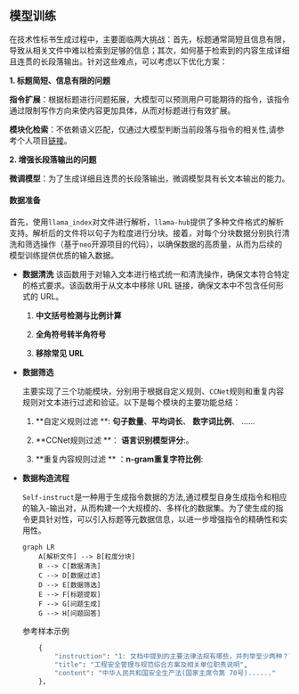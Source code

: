 ## 模型训练

在技术性标书生成过程中，主要面临两大挑战：首先，标题通常简短且信息有限，导致从相关文件中难以检索到足够的信息；其次，如何基于检索到的内容生成详细且连贯的长段落输出。针对这些难点，可以考虑以下优化方案：

**1. 标题简短、信息有限的问题**

​		**指令扩展**：根据标题进行问题拓展，大模型可以预测用户可能期待的指令，该指令通过限制写作方向来使内容更加具体，从而对标题进行有效扩展。

​		**模块化检索**：不依赖语义匹配，仅通过大模型判断当前段落与指令的相关性,请参考个人项目[链接]()。

**2. 增强长段落输出的问题**

​       **微调模型**：为了生成详细且连贯的长段落输出，微调模型具有长文本输出的能力。

#### **数据准备**

首先，使用`llama_index`对文件进行解析，`llama-hub`提供了多种文件格式的解析支持。解析后的文件将以句子为粒度进行分块。接着，对每个分块数据分别执行清洗和筛选操作（基于`neo`开源项目的代码），以确保数据的高质量，从而为后续的模型训练提供优质的输入数据。

+ **数据清洗**
  该函数用于对输入文本进行格式统一和清洗操作，确保文本符合特定的格式要求。该函数用于从文本中移除 URL 链接，确保文本中不包含任何形式的 URL。

  1. **中文括号检测与比例计算**
  2. **全角符号转半角符号**

  3. **移除常见 URL**

+ **数据筛选**

  主要实现了三个功能模块，分别用于根据自定义规则、`CCNet`规则和重复内容规则对文本进行过滤和验证。以下是每个模块的主要功能总结：

  1. **自定义规则过滤 **:    **句子数量**、**平均词长**、 **数字词比例**、 ......

  2. **CCNet规则过滤 **： **语言识别模型评分**:。

  3. **重复内容规则过滤 ** ：**n-gram重复字符比例**: 

+ **数据构造流程**

  `Self-instruct`是一种用于生成指令数据的方法,通过模型自身生成指令和相应的输入-输出对，从而构建一个大规模的、多样化的数据集。为了使生成的指令更具针对性，可以引入标题等元数据信息，以进一步增强指令的精确性和实用性。

  ```mermaid
  graph LR
      A[解析文件] --> B[粒度分块]
      B --> C[数据清洗]
      C --> D[数据过滤]
      D --> E[数据筛选]
      E --> F[标题提取]
      F --> G[问题生成]
      G --> H[问题回答]
  ```
  参考样本示例  
  ```python
      {
          "instruction": "1: 文档中提到的主要法律法规有哪些，并列举至少两种？\n2: 文档中的标准规范部分提到了哪些具体标准？请至少列举三个。\n3: 在文中提到的各单位中，主要有哪些单位参与其中？请至少列举四个。",
          "title": "工程安全管理与规范综合方案及相关单位职责说明",
          "content": "中华人民共和国安全生产法(国家主席令第 70号)......"
      },
  ```
